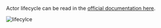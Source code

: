 Actor lifecycle can be read in the [official documentation here](https://docs.unrealengine.com/en-US/Programming/UnrealArchitecture/Actors/ActorLifecycle/index.html).

![lifecylce](https://docs.unrealengine.com/Images/Programming/UnrealArchitecture/Actors/ActorLifecycle/ActorLifeCycle1.png)
